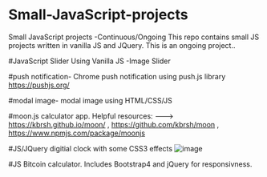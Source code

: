 # Small-JavaScript-projects
Small JavaScript projects -Continuous/Ongoing
This repo contains small JS projects written in vanilla JS and JQuery. This is an ongoing project..

#JavaScript Slider
Using Vanilla JS -Image Slider

#push notification-
Chrome push notification using push.js library  https://pushjs.org/ 

#modal image-
modal image using HTML/CSS/JS

#moon.js calculator app.  Helpful resources: ---> https://kbrsh.github.io/moon/ , https://github.com/kbrsh/moon , https://www.npmjs.com/package/moonjs

#JS/JQuery digitial clock with some CSS3 effects
![image](https://user-images.githubusercontent.com/23155302/39590497-128330aa-4ecf-11e8-958e-7d7c9a2f6759.png)


#JS Bitcoin calculator. Includes Bootstrap4 and jQuery for responsivness. 
